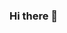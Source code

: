 ### Hi there 👋

<!--
**khushtar-faraz/khushtar-faraz** is a ✨ _special_ ✨ repository because its `README.md` (this file) appears on your GitHub profile.

Here are some ideas to get you started:

- 🔭 I’m currently learning and working on React JS development.
- 👯 Skilled in html5, CSS3, Javascript, React JS, Tailwind css, Firebase, Node JS, Express JS.
- 🤔 I’m looking for opporturnity to showcase my skills in a full time job.
- 📫 How to reach me: farazkhushtar47@gmail.com

-->
